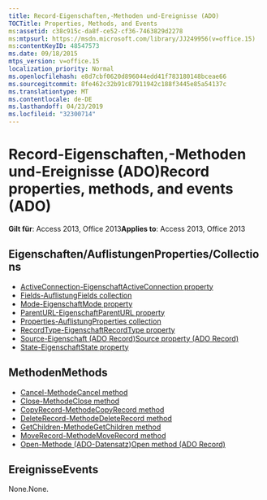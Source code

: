 ```yaml
---
title: Record-Eigenschaften,-Methoden und-Ereignisse (ADO)
TOCTitle: Properties, Methods, and Events
ms:assetid: c38c915c-da8f-ce52-cf36-7463829d2278
ms:mtpsurl: https://msdn.microsoft.com/library/JJ249956(v=office.15)
ms:contentKeyID: 48547573
ms.date: 09/18/2015
mtps_version: v=office.15
localization_priority: Normal
ms.openlocfilehash: e8d7cbf0620d896044edd41f783180148bceae66
ms.sourcegitcommit: 8fe462c32b91c87911942c188f3445e85a54137c
ms.translationtype: MT
ms.contentlocale: de-DE
ms.lasthandoff: 04/23/2019
ms.locfileid: "32300714"
---
```

# <a name="record-properties-methods-and-events-ado"></a><span data-ttu-id="4802f-102">Record-Eigenschaften,-Methoden und-Ereignisse (ADO)</span><span class="sxs-lookup"><span data-stu-id="4802f-102">Record properties, methods, and events (ADO)</span></span>

<span data-ttu-id="4802f-103">**Gilt für**: Access 2013, Office 2013</span><span class="sxs-lookup"><span data-stu-id="4802f-103">**Applies to**: Access 2013, Office 2013</span></span>

## <a name="propertiescollections"></a><span data-ttu-id="4802f-104">Eigenschaften/Auflistungen</span><span class="sxs-lookup"><span data-stu-id="4802f-104">Properties/Collections</span></span>

- [<span data-ttu-id="4802f-105">ActiveConnection-Eigenschaft</span><span class="sxs-lookup"><span data-stu-id="4802f-105">ActiveConnection property</span></span>](activeconnection-property-ado.md)
- [<span data-ttu-id="4802f-106">Fields-Auflistung</span><span class="sxs-lookup"><span data-stu-id="4802f-106">Fields collection</span></span>](fields-collection-ado.md)
- [<span data-ttu-id="4802f-107">Mode-Eigenschaft</span><span class="sxs-lookup"><span data-stu-id="4802f-107">Mode property</span></span>](mode-property-ado.md)
- [<span data-ttu-id="4802f-108">ParentURL-Eigenschaft</span><span class="sxs-lookup"><span data-stu-id="4802f-108">ParentURL property</span></span>](parenturl-property-ado.md)
- [<span data-ttu-id="4802f-109">Properties-Auflistung</span><span class="sxs-lookup"><span data-stu-id="4802f-109">Properties collection</span></span>](properties-collection-ado.md)
- [<span data-ttu-id="4802f-110">RecordType-Eigenschaft</span><span class="sxs-lookup"><span data-stu-id="4802f-110">RecordType property</span></span>](recordtype-property-ado.md)
- [<span data-ttu-id="4802f-111">Source-Eigenschaft (ADO Record)</span><span class="sxs-lookup"><span data-stu-id="4802f-111">Source property (ADO Record)</span></span>](source-property-ado-record.md)
- [<span data-ttu-id="4802f-112">State-Eigenschaft</span><span class="sxs-lookup"><span data-stu-id="4802f-112">State property</span></span>](state-property-ado.md)


## <a name="methods"></a><span data-ttu-id="4802f-113">Methoden</span><span class="sxs-lookup"><span data-stu-id="4802f-113">Methods</span></span>

- [<span data-ttu-id="4802f-114">Cancel-Methode</span><span class="sxs-lookup"><span data-stu-id="4802f-114">Cancel method</span></span>](cancel-method-ado.md)
- [<span data-ttu-id="4802f-115">Close-Methode</span><span class="sxs-lookup"><span data-stu-id="4802f-115">Close method</span></span>](close-method-ado.md)
- [<span data-ttu-id="4802f-116">CopyRecord-Methode</span><span class="sxs-lookup"><span data-stu-id="4802f-116">CopyRecord method</span></span>](copyrecord-method-ado.md)
- [<span data-ttu-id="4802f-117">DeleteRecord-Methode</span><span class="sxs-lookup"><span data-stu-id="4802f-117">DeleteRecord method</span></span>](deleterecord-method-ado.md)
- [<span data-ttu-id="4802f-118">GetChildren-Methode</span><span class="sxs-lookup"><span data-stu-id="4802f-118">GetChildren method</span></span>](getchildren-method-ado.md)
- [<span data-ttu-id="4802f-119">MoveRecord-Methode</span><span class="sxs-lookup"><span data-stu-id="4802f-119">MoveRecord method</span></span>](moverecord-method-ado.md)
- [<span data-ttu-id="4802f-120">Open-Methode (ADO-Datensatz)</span><span class="sxs-lookup"><span data-stu-id="4802f-120">Open method (ADO Record)</span></span>](open-method-ado-record.md)

## <a name="events"></a><span data-ttu-id="4802f-121">Ereignisse</span><span class="sxs-lookup"><span data-stu-id="4802f-121">Events</span></span>

<span data-ttu-id="4802f-122">None.</span><span class="sxs-lookup"><span data-stu-id="4802f-122">None.</span></span>

